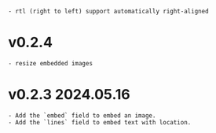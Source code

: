 
    - rtl (right to left) support automatically right-aligned

# v0.2.4
    - resize embedded images

# v0.2.3 2024.05.16
    - Add the `embed` field to embed an image.
    - Add the `lines` field to embed text with location.
